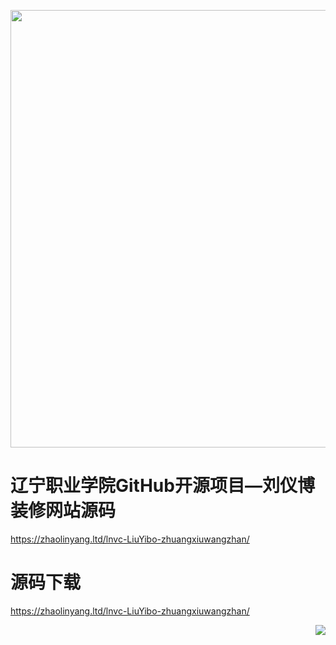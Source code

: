 <a href="https://github.com/laddzhao/lnvc-LiuYibo-zhuangxiuwangzhan"><img width="700" src="https://zhaolinyang.ltd/images/刘仪博装修网站.gif" /></a>

# 辽宁职业学院GitHub开源项目—刘仪博 装修网站源码
https://zhaolinyang.ltd/lnvc-LiuYibo-zhuangxiuwangzhan/


# 源码下载
https://zhaolinyang.ltd/lnvc-LiuYibo-zhuangxiuwangzhan/



<p align="right">
<a href="https://github.com/laddzhao/lnvc-LiuYibo-zhuangxiuwangzhan"><img src="https://img.shields.io/badge/laddzhao-lnvc--LiuYibo--zhuangxiuwangzhan-orange"></a>
</p>
